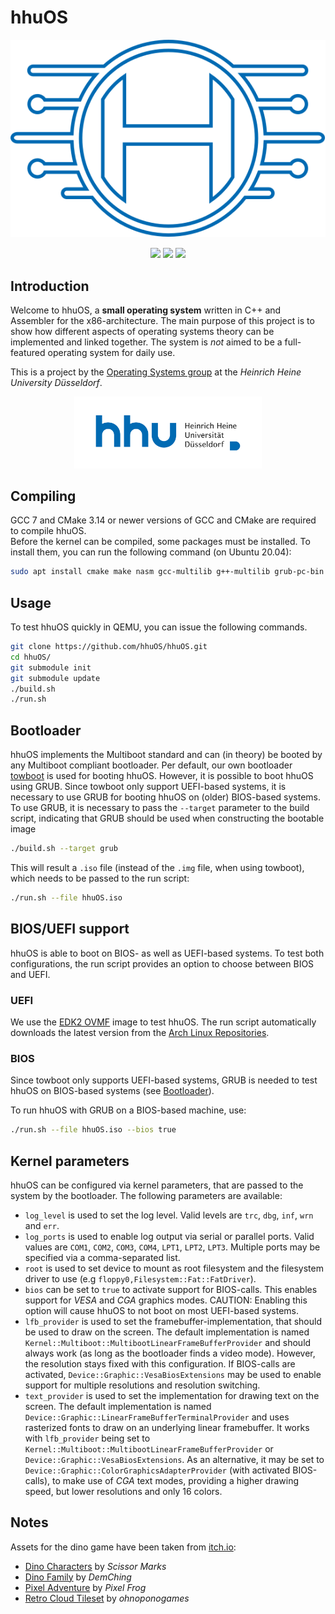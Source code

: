 # hhuOS

<p align="center">
  <img src="media/logo/logo_v3.svg">
</p>

<p align="center">
  <a href="https://github.com/hhuOS/hhuOS/actions/workflows/build.yml"><img src="https://github.com/hhuOS/hhuOS/actions/workflows/build.yml/badge.svg"></a>
  <img src="https://img.shields.io/badge/C%2B%2B-17-blue.svg">
  <img src="https://img.shields.io/badge/license-GPLv3-orange.svg">
</p>

## Introduction

Welcome to hhuOS, a **small operating system** written in C++ and Assembler for the x86-architecture. The main purpose of this project is to show how different aspects of operating systems theory can be implemented and linked together. The system is *not* aimed to be a full-featured operating system for daily use.

This is a project by the [Operating Systems group](https://www.cs.hhu.de/en/research-groups/operating-systems.html) at the *Heinrich Heine University Düsseldorf*.

<p align="center">
  <a href="https://www.uni-duesseldorf.de/home/en/home.html"><img src="media/logo/hhu.svg" width=300></a>
</p>

## Compiling

GCC 7 and CMake 3.14 or newer versions of GCC and CMake are required to compile hhuOS.  
Before the kernel can be compiled, some packages must be installed. To install them, you can run the following command (on Ubuntu 20.04):

```sh
sudo apt install cmake make nasm gcc-multilib g++-multilib grub-pc-bin grub-efi-ia32-bin dosfstools mtools xorriso zstd unzip wget
```

## Usage

To test hhuOS quickly in QEMU, you can issue the following commands.

```sh
git clone https://github.com/hhuOS/hhuOS.git
cd hhuOS/
git submodule init
git submodule update
./build.sh
./run.sh
```

## Bootloader

hhuOS implements the Multiboot standard and can (in theory) be booted by any Multiboot compliant bootloader. Per default, our own bootloader [towboot](https://github.com/hhuOS/towboot) is used for booting hhuOS. However, it is possible to boot hhuOS using GRUB. Since towboot only support UEFI-based systems, it is necessary to use GRUB for booting hhuOS on (older) BIOS-based systems. To use GRUB, it is necessary to pass the `--target` parameter to the build script, indicating that GRUB should be used when constructing the bootable image

```sh
./build.sh --target grub
```

This will result a `.iso` file (instead of the `.img` file, when using towboot), which needs to be passed to the run script:

```sh
./run.sh --file hhuOS.iso
```

## BIOS/UEFI support

hhuOS is able to boot on BIOS- as well as UEFI-based systems. To test both configurations, the run script provides an option to choose between BIOS and UEFI.

### UEFI

We use the [EDK2 OVMF](https://github.com/tianocore/edk2/tree/master/OvmfPkg) image to test hhuOS. The run script automatically downloads the latest version from the [Arch Linux Repositories](https://archlinux.org/packages/extra/any/edk2-ovmf/download).

### BIOS

Since towboot only supports UEFI-based systems, GRUB is needed to test hhuOS on BIOS-based systems (see [Bootloader](#bootloader)).

To run hhuOS with GRUB on a BIOS-based machine, use:

```sh
./run.sh --file hhuOS.iso --bios true
```

## Kernel parameters

hhuOS can be configured via kernel parameters, that are passed to the system by the bootloader. The following parameters are available:

- `log_level` is used to set the log level. Valid levels are `trc`, `dbg`, `inf`, `wrn` and `err`.
- `log_ports` is used to enable log output via serial or parallel ports. Valid values are `COM1`, `COM2`, `COM3`, `COM4`, `LPT1`, `LPT2`, `LPT3`. Multiple ports may be specified via a comma-separated list.
- `root` is used to set device to mount as root filesystem and the filesystem driver to use (e.g `floppy0,Filesystem::Fat::FatDriver`).
- `bios` can be set to `true` to activate support for BIOS-calls. This enables support for *VESA* and *CGA* graphics modes. CAUTION: Enabling this option will cause hhuOS to not boot on most UEFI-based systems.
- `lfb_provider` is used to set the framebuffer-implementation, that should be used to draw on the screen. The default implementation is named `Kernel::Multiboot::MultibootLinearFrameBufferProvider` and should always work (as long as the bootloader finds a video mode). However, the resolution stays fixed with this configuration. If BIOS-calls are activated, `Device::Graphic::VesaBiosExtensions` may be used to enable support for multiple resolutions and resolution switching.
- `text_provider` is used to set the implementation for drawing text on the screen. The default implementation is named `Device::Graphic::LinearFrameBufferTerminalProvider` and uses rasterized fonts to draw on an underlying linear framebuffer. It works with `lfb_provider` being set to `Kernel::Multiboot::MultibootLinearFrameBufferProvider` or `Device::Graphic::VesaBiosExtensions`. As an alternative, it may be set to `Device::Graphic::ColorGraphicsAdapterProvider` (with activated BIOS-calls), to make use of *CGA* text modes, providing a higher drawing speed, but lower resolutions and only 16 colors.

## Notes

Assets for the dino game have been taken from [itch.io](https://itch.io):
 - [Dino Characters](https://arks.itch.io/dino-characters) by *Scissor Marks*
 - [Dino Family](https://demching.itch.io/dino-family) by *DemChing*
 - [Pixel Adventure](https://pixelfrog-assets.itch.io/pixel-adventure-1) by *Pixel Frog*
 - [Retro Cloud Tileset](https://ohnoponogames.itch.io/retro-cloud-tileset) by *ohnoponogames*